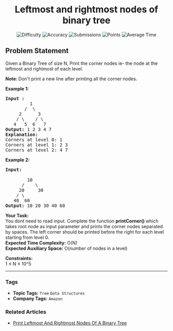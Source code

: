 <h1 align="center">Leftmost and rightmost nodes of binary tree</h1>

<p align="center">
  <img alt="Difficulty" title="Difficulty" src="https://custom-icon-badges.demolab.com/badge/Difficulty: Medium-1F222E?style=for-the-badge&logoColor=white&logo=fire"/>
  <img alt="Accuracy" title="Accuracy" src="https://custom-icon-badges.demolab.com/badge/Accuracy: 52.58%25-1F222E?style=for-the-badge&logoColor=white&logo=target"/>
  <img alt="Submissions" title="Submissions" src="https://custom-icon-badges.demolab.com/badge/Submissions: 56K+-1F222E?style=for-the-badge&logoColor=white&logo=repo"/>
  <img alt="Points" title="Points" src="https://custom-icon-badges.demolab.com/badge/Points: 4-1F222E?style=for-the-badge&logoColor=white&logo=award"/>
  <img alt="Average Time" title="Average Time" src="https://custom-icon-badges.demolab.com/badge/Average%20Time: N/A-1F222E?style=for-the-badge&logoColor=white&logo=clock"/>
</p>

## Problem Statement

Given a Binary Tree of size N, Print the corner nodes ie- the node at the leftmost and rightmost of each level.

<b>Note: </b>Don't print a new line after printing all the corner nodes.

<b>Example 1:</b>

<pre><b>Input :</b>
         1
       /  \
     2      3
    / \    / \
   4   5  6   7    
<b>Output:</b> 1 2 3 4 7
<b>Explanation:</b>
Corners at level 0: 1
Corners at level 1: 2 3
Corners at level 2: 4 7
</pre>

<b>Example 2:</b>

<pre><b>Input:</b>

        10
      /    \
     20     30
    / \  
   40  60
<b>Output: </b>10 20 30 40 60</pre>

<b>Your Task:  </b><br>You dont need to read input. Complete the function <b>printCorner() </b>which takes root node as input parameter and prints the corner nodes separated by spaces. The left corner should be printed before the right for each level starting from level 0.<br><b>Expected Time Complexity:</b> O(N)<br><b>Expected Auxiliary Space:</b> O(number of nodes in a level)

<b>Constraints:</b><br>1 ≤ N ≤ 10^5


<hr>

### Tags
- **Topic Tags:** `Tree` `Data Structures`
- **Company Tags:** `Amazon`

### Related Articles
- [Print Leftmost And Rightmost Nodes Of A Binary Tree](https://www.geeksforgeeks.org/print-leftmost-and-rightmost-nodes-of-a-binary-tree/)
